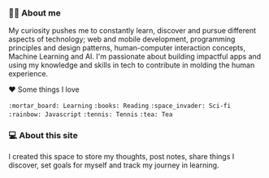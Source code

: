 ### :woman_technologist: About me

My curiosity pushes me to constantly learn, discover and pursue different aspects of technology; web and mobile development, programming principles and design patterns, human-computer interaction concepts, Machine Learning and AI. I'm passionate about building impactful apps and using my knowledge and skills in tech to contribute in molding the human experience.
 
❤️ Some things I love

`:mortar_board: Learning` `:books: Reading` `:space_invader: Sci-fi` `:rainbow: Javascript` `:tennis: Tennis` `:tea: Tea` 


### :computer: About this site

I created this space to store my thoughts, post notes, share things I discover, set goals for myself and track my journey in learning.    